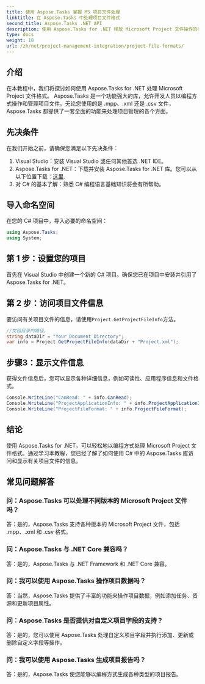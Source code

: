 ```yaml
---
title: 使用 Aspose.Tasks 掌握 MS 项目文件处理
linktitle: 在 Aspose.Tasks 中处理项目文件格式
second_title: Aspose.Tasks .NET API
description: 使用 Aspose.Tasks for .NET 释放 Microsoft Project 文件操作的强大功能。深入研究无缝集成和管理。
type: docs
weight: 18
url: /zh/net/project-management-integration/project-file-formats/
---
```

## 介绍
在本教程中，我们将探讨如何使用 Aspose.Tasks for .NET 处理 Microsoft Project 文件格式。 Aspose.Tasks 是一个功能强大的库，允许开发人员以编程方式操作和管理项目文件。无论您使用的是 .mpp、.xml 还是 .csv 文件，Aspose.Tasks 都提供了一套全面的功能来处理项目管理的各个方面。
## 先决条件
在我们开始之前，请确保您满足以下先决条件：
1. Visual Studio：安装 Visual Studio 或任何其他首选 .NET IDE。
2.  Aspose.Tasks for .NET：下载并安装 Aspose.Tasks for .NET 库。您可以从以下位置下载：[这里](https://releases.aspose.com/tasks/net/).
3. 对 C# 的基本了解：熟悉 C# 编程语言基础知识将会有所帮助。

## 导入命名空间
在您的 C# 项目中，导入必要的命名空间：
```csharp
using Aspose.Tasks;
using System;

```
## 第 1 步：设置您的项目
首先在 Visual Studio 中创建一个新的 C# 项目。确保您已在项目中安装并引用了 Aspose.Tasks for .NET。
## 第 2 步：访问项目文件信息
要访问有关项目文件的信息，请使用`Project.GetProjectFileInfo`方法。
```csharp
//文档目录的路径。
string dataDir = "Your Document Directory";
var info = Project.GetProjectFileInfo(dataDir + "Project.xml");
```
## 步骤3：显示文件信息
获得文件信息后，您可以显示各种详细信息，例如可读性、应用程序信息和文件格式。
```csharp
Console.WriteLine("CanRead: " + info.CanRead);
Console.WriteLine("ProjectApplicationInfo: " + info.ProjectApplicationInfo);
Console.WriteLine("ProjectFileFormat: " + info.ProjectFileFormat);
```

## 结论
使用 Aspose.Tasks for .NET，可以轻松地以编程方式处理 Microsoft Project 文件格式。通过学习本教程，您已经了解了如何使用 C# 中的 Aspose.Tasks 库访问和显示有关项目文件的信息。
## 常见问题解答
### 问：Aspose.Tasks 可以处理不同版本的 Microsoft Project 文件吗？
答：是的，Aspose.Tasks 支持各种版本的 Microsoft Project 文件，包括 .mpp、.xml 和 .csv 格式。
### 问：Aspose.Tasks 与 .NET Core 兼容吗？
答：是的，Aspose.Tasks 与 .NET Framework 和 .NET Core 兼容。
### 问：我可以使用 Aspose.Tasks 操作项目数据吗？
答：当然，Aspose.Tasks 提供了丰富的功能来操作项目数据，例如添加任务、资源和更新项目属性。
### 问：Aspose.Tasks 是否提供对自定义项目字段的支持？
答：是的，您可以使用 Aspose.Tasks 处理自定义项目字段并执行添加、更新或删除自定义字段等操作。
### 问：我可以使用 Aspose.Tasks 生成项目报告吗？
答：是的，Aspose.Tasks 使您能够以编程方式生成各种类型的项目报告。